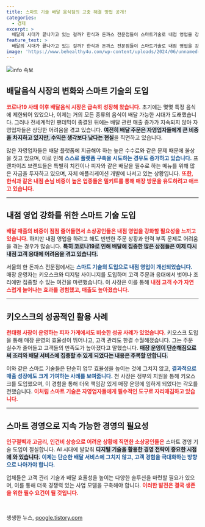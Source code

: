 ```yaml
---
title: 스마트 기술 배달 음식점의 고충 해결 방법 공개!
categories:
  - 경제
excerpt: >
  배달의 시대가 끝나가고 있는 걸까? 한식과 돈까스 전문점들이 스마트기술로 내점 영업을 강화하며 매출을 두 배로 늘리는 성공 사례를 소개합니다. 사라지는 배달 수익, 그 뒤에 숨겨진 비결은 무엇일까요?
feature_text: >
  배달의 시대가 끝나가고 있는 걸까? 한식과 돈까스 전문점들이 스마트기술로 내점 영업을 강화하며 매출을 두 배로 늘리는 성공 사례를 소개합니다. 사라지는 배달 수익, 그 뒤에 숨겨진 비결은 무엇일까요?
image: 'https://www.behealthy4u.com/wp-content/uploads/2024/06/unnamed-file.png'
---
```


<p><img src="https://www.behealthy4u.com/wp-content/uploads/2024/06/unnamed-file.png" alt="info 속보" /></p>

<h2 data-ke-size="size26">배달음식 시장의 변화와 스마트 기술의 도입</h2>

<p data-ke-size="size16"><b><span style="color: #ee2323;">코로나19 사태 이후 배달음식 시장은 급속히 성장해 왔습니다.</span></b> 초기에는 몇몇 특정 음식에 제한되어 있었으나, 이제는 거의 모든 종류의 음식이 배달 가능한 시대가 도래했습니다. 그러나 전세계적인 팬데믹이 종결된 뒤에는 배달 관련 매출 증가가 지속되지 않아 자영업자들은 상당한 어려움을 겪고 있습니다. <b><span style="background-color: #21538527;">여전히 배달 주문은 자영업자들에게 큰 비중을 차지하고 있지만, 수익은 생각보다 낮다는 현실</span></b>을 직면하고 있습니다.</p>

<p data-ke-size="size16">많은 자영업자들은 배달 플랫폼에 지급해야 하는 높은 수수료와 같은 문제 때문에 울상을 짓고 있으며, 이로 인해 <b><span style="color: #1a5490;">스스로 플랫폼 구축을 시도하는 경우도 증가하고 있습니다.</span></b> 프랜차이즈 브랜드들은 특별히 치킨이나 피자와 같은 배달을 필수로 하는 메뉴를 위해 많은 자금을 투자하고 있으며, 자체 애플리케이션 개발에 나서고 있는 상황입니다. <b><span style="color: #ee2323;">또한, 한식과 같은 내점 손님 비중이 높은 업종들은 밀키트를 통해 매장 방문을 유도하려고 애쓰고 있습니다.</span></b></p>

<hr>

<h2 data-ke-size="size26">내점 영업 강화를 위한 스마트 기술 도입</h2>

<p data-ke-size="size16"><b><span style="color: #ee2323;">배달 매출의 비중이 점점 줄어들면서 소상공인들은 내점 영업을 강화할 필요성을 느끼고 있습니다.</span></b> 하지만 내점 영업을 하려고 해도 빈번한 주문 상황과 인력 부족 문제로 어려움을 겪는 경우가 많습니다. <b><span style="background-color: #21538527;">특히 코로나19로 인해 배달에 집중한 많은 상점들은 이제 다시 내점 고객 응대에 어려움을 겪고 있습니다.</span></b></p>

<p data-ke-size="size16">서울의 한 돈까스 전문점에서는 <b><span style="color: #1a5490;">스마트 기술의 도입으로 내점 영업이 개선되었습니다.</span></b> 매장 운영자는 키오스크와 디지털 사이니지를 도입하며 고객 주문과 응대에서 벗어나 조리에만 집중할 수 있는 여건을 마련했습니다. 이 사장은 이를 통해 <b><span style="color: #ee2323;">내점 고객 수가 자연 스럽게 늘어나는 효과를 경험했고, 매출도 높아졌습니다.</span></b></p>

<hr>

<h2 data-ke-size="size26">키오스크의 성공적인 활용 사례</h2>

<p data-ke-size="size16"><b><span style="color: #ee2323;">천태령 사장이 운영하는 피자 가게에서도 비슷한 성공 사례가 있었습니다.</span></b> 키오스크 도입을 통해 매장 운영의 효율성이 뛰어나고, 고객 관리도 한결 수월해졌습니다. 그는 주문 실수가 줄어들고 고객들의 만족도가 높아졌다고 말했습니다. <b><span style="background-color: #21538527;">매장 운영이 단순해짐으로써 조리와 배달 서비스에 집중할 수 있게 되었다는 내용은 주목할 만합니다.</span></b></p>

<p data-ke-size="size16">이와 같은 스마트 기술들은 단순히 업무 효율성을 높이는 것에 그치지 않고, <b><span style="color: #1a5490;">결과적으로 매출 성장에도 크게 기여하는 사례를 보여줍니다.</span></b> 천 사장은 정부의 지원을 통해 키오스크를 도입했으며, 이 경험을 통해 더욱 책임감 있게 매장 운영에 임하게 되었다는 각오를 전했습니다. <b><span style="color: #ee2323;">이처럼 스마트 기술은 자영업자들에게 필수적인 도구로 자리매김하고 있습니다.</span></b></p>

<hr>

<h2 data-ke-size="size26">스마트 경영으로 지속 가능한 경영의 필요성</h2>

<p data-ke-size="size16"><b><span style="color: #ee2323;">인구절벽과 고금리, 인건비 상승으로 어려운 상황에 직면한 소상공인들은</span></b> 스마트 경영 기술 도입이 절실합니다. AI 시대에 발맞춰 <b><span style="background-color: #21538527;">디지털 기술을 활용한 경영 전략이 중요한 시점에 와 있습니다.</span></b> <b><span style="color: #1a5490;">이제는 단순한 배달 서비스에 그치지 않고, 고객 경험을 극대화하는 방향으로 나아가야 합니다.</span></b></p>

<p data-ke-size="size16">업체들은 고객 관리 기술과 배달 효율성을 높이는 다양한 솔루션을 마련할 필요가 있으며, 이를 통해 더욱 경쟁력 있는 사업 모델을 구축해야 합니다. <b><span style="color: #ee2323;">이러한 발전은 결국 생존을 위한 필수 요건이 될 것입니다.</span></b></p>

<p data-ke-size="size16">&nbsp;</p>
생생한 뉴스, <a href="https://qoogle.tistory.com" rel="dofollow">qoogle.tistory.com</a>


